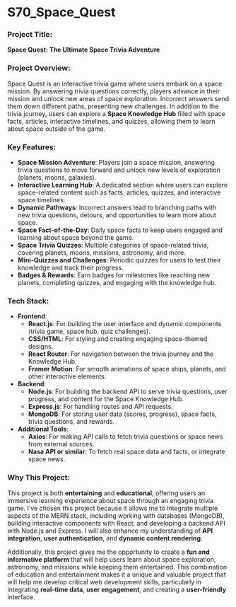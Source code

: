 # S70_Space_Quest
### **Project Title**:

**Space Quest: The Ultimate Space Trivia Adventure**

### **Project Overview**:

Space Quest is an interactive trivia game where users embark on a space mission. By answering trivia questions correctly, players advance in their mission and unlock new areas of space exploration. Incorrect answers send them down different paths, presenting new challenges. In addition to the trivia journey, users can explore a **Space Knowledge Hub** filled with space facts, articles, interactive timelines, and quizzes, allowing them to learn about space outside of the game.

### **Key Features**:

- **Space Mission Adventure**: Players join a space mission, answering trivia questions to move forward and unlock new levels of exploration (planets, moons, galaxies).
- **Interactive Learning Hub**: A dedicated section where users can explore space-related content such as facts, articles, quizzes, and interactive space timelines.
- **Dynamic Pathways**: Incorrect answers lead to branching paths with new trivia questions, detours, and opportunities to learn more about space.
- **Space Fact-of-the-Day**: Daily space facts to keep users engaged and learning about space beyond the game.
- **Space Trivia Quizzes**: Multiple categories of space-related trivia, covering planets, moons, missions, astronomy, and more.
- **Mini-Quizzes and Challenges**: Periodic quizzes for users to test their knowledge and track their progress.
- **Badges & Rewards**: Earn badges for milestones like reaching new planets, completing quizzes, and engaging with the knowledge hub.

### **Tech Stack**:

- **Frontend**:
    - **React.js**: For building the user interface and dynamic components (trivia game, space hub, quiz challenges).
    - **CSS/HTML**: For styling and creating engaging space-themed designs.
    - **React Router**: For navigation between the trivia journey and the Knowledge Hub.
    - **Framer Motion**: For smooth animations of space ships, planets, and other interactive elements.
- **Backend**:
    - **Node.js**: For building the backend API to serve trivia questions, user progress, and content for the Space Knowledge Hub.
    - **Express.js**: For handling routes and API requests.
    - **MongoDB**: For storing user data (scores, progress), space facts, trivia questions, and rewards.
- **Additional Tools**:
    - **Axios**: For making API calls to fetch trivia questions or space news from external sources.
    - **Nasa API or similar**: To fetch real space data and facts, or integrate space news.

### **Why This Project**:

This project is both **entertaining** and **educational**, offering users an immersive learning experience about space through an engaging trivia game. I’ve chosen this project because it allows me to integrate multiple aspects of the MERN stack, including working with databases (MongoDB), building interactive components with React, and developing a backend API with Node.js and Express. I will also enhance my understanding of **API integration**, **user authentication**, and **dynamic content rendering**.

Additionally, this project gives me the opportunity to create a **fun and informative platform** that will help users learn about space exploration, astronomy, and missions while keeping them entertained. This combination of education and entertainment makes it a unique and valuable project that will help me develop critical web development skills, particularly in integrating **real-time data**, **user engagement**, and creating a **user-friendly** interface.

